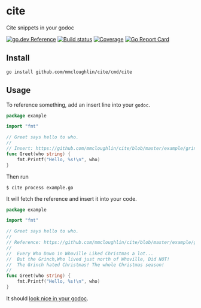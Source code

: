 

# cite
Cite snippets in your godoc

[![go.dev Reference](https://img.shields.io/badge/doc-reference-007d9b?logo=go&style=flat-square)](https://pkg.go.dev/github.com/mmcloughlin/cite)
[![Build status](https://img.shields.io/travis/mmcloughlin/cite.svg?style=flat-square)](https://travis-ci.org/mmcloughlin/cite)
[![Coverage](https://img.shields.io/coveralls/mmcloughlin/cite.svg?style=flat-square)](https://coveralls.io/r/mmcloughlin/cite)
[![Go Report Card](https://goreportcard.com/badge/github.com/mmcloughlin/cite?style=flat-square)](https://goreportcard.com/report/github.com/mmcloughlin/cite)

## Install

```
go install github.com/mmcloughlin/cite/cmd/cite
```

## Usage

To reference something, add an insert line into your `godoc`. 

```go
package example

import "fmt"

// Greet says hello to who.
//
// Insert: https://github.com/mmcloughlin/cite/blob/master/example/grinch.txt#L6-L8
func Greet(who string) {
	fmt.Printf("Hello, %s!\n", who)
}

```

Then run

```
$ cite process example.go
```

It will fetch the reference and insert it into your code.

```go
package example

import "fmt"

// Greet says hello to who.
//
// Reference: https://github.com/mmcloughlin/cite/blob/master/example/grinch.txt#L6-L8
//
//	Every Who Down in Whoville Liked Christmas a lot...
//	But the Grinch,Who lived just north of Whoville, Did NOT!
//	The Grinch hated Christmas! The whole Christmas season!
//
func Greet(who string) {
	fmt.Printf("Hello, %s!\n", who)
}

```

It should [look nice in your godoc](https://godoc.org/github.com/mmcloughlin/cite/example).
